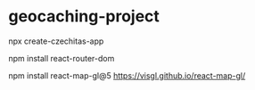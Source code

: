 # geocaching-project

npx create-czechitas-app

npm install react-router-dom

npm install react-map-gl@5 https://visgl.github.io/react-map-gl/
